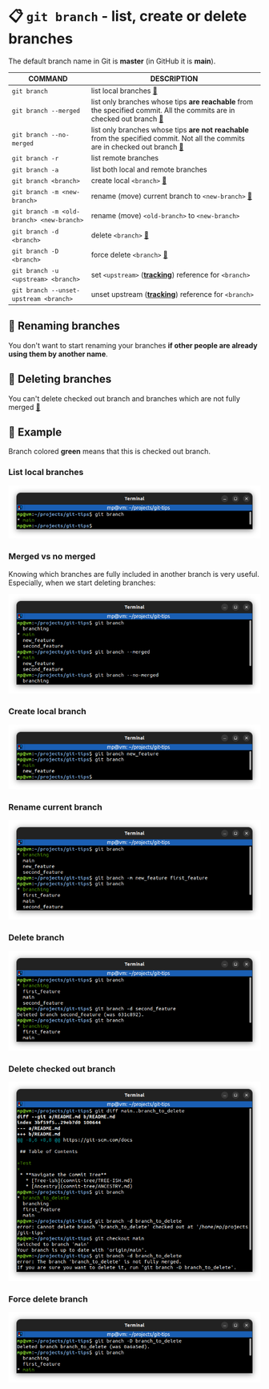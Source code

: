 # 📋 `git branch` - list, create or delete branches

The default branch name in Git is **master** (in GitHub it is **main**).

| COMMAND                                   | DESCRIPTION                                                                                                                                            |
| ----------------------------------------- | ------------------------------------------------------------------------------------------------------------------------------------------------------ |
| `git branch`                              | list local branches [🔗](#list-local-branches)                                                                                                          |
| `git branch --merged`                     | list only branches whose tips **are reachable** from the specified commit. All the commits are in checked out branch [🔗](#merged-vs-no-merged)         |
| `git branch --no-merged`                  | list only branches whose tips **are not reachable** from the specified commit. Not all the commits are in checked out branch [🔗](#merged-vs-no-merged) |
| `git branch -r`                           | list remote branches                                                                                                                                   |
| `git branch -a`                           | list both local and remote branches                                                                                                                    |
| `git branch <branch>`                     | create local `<branch>` [🔗](#create-local-branch)                                                                                                      |
| `git branch -m <new-branch>`              | rename (move) current branch to `<new-branch>` [🔗](#rename-current-branch)                                                                             |
| `git branch -m <old-branch> <new-branch>` | rename (move) `<old-branch>` to `<new-branch>`                                                                                                         |
| `git branch -d <branch>`                  | delete `<branch>` [🔗](#delete-branch)                                                                                                                  |
| `git branch -D <branch>`                  | force delete `<branch>` [🔗](#force-delete-branch)                                                                                                      |
| `git branch -u <upstream> <branch>`       | set `<upstream>` ([**tracking**](../concepts/TRACK-REMOTE-BRANCHES.md)) reference for `<branch>`                                                       |
| `git branch --unset-upstream <branch>`    | unset upstream ([**tracking**](../concepts/TRACK-REMOTE-BRANCHES.md)) reference for `<branch>`                                                         |

## 📌 Renaming branches

You don't want to start renaming your branches **if other people are already using them by another name**.

## 📌 Deleting branches

You can't delete checked out branch and branches which are not fully merged [🔗](#delete-checked-out-branch)

## 📌 Example

Branch colored **green** means that this is checked out branch.

### List local branches

![](images/git-branch.png)

### Merged vs no merged

Knowing which branches are fully included in another branch is very useful. Especially, when we start deleting branches:

![](images/git-branch-merged-vs-no-merged.png)

### Create local branch

![](images/git-branch-create.png)

### Rename current branch

![](images/git-branch-move.png)

### Delete branch

![](images/git-branch-delete.png)

### Delete checked out branch

![](images/git-branch-delete-warn.png)

### Force delete branch

![](images/git-branch-delete-force.png)